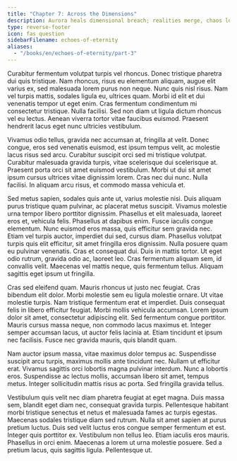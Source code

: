 ```yaml
---
title: "Chapter 7: Across the Dimensions"
description: Aurora heals dimensional breach; realities merge, chaos looms.
type: reverse-footer
icon: fas question
sidebarFilename: echoes-of-eternity
aliases:
  - "/books/en/echoes-of-eternity/part-3"
---
```

Curabitur fermentum volutpat turpis vel rhoncus. Donec tristique pharetra dui quis tristique. Nam rhoncus, risus eu elementum aliquam, augue elit varius ex, sed malesuada lorem purus non neque. Nunc quis nisl risus. Nam vel turpis mattis, sodales ligula eu, ultrices quam. Morbi id elit et dui venenatis tempor ut eget enim. Cras fermentum condimentum mi consectetur tristique. Nulla facilisi. Sed non diam ut ligula dictum rhoncus vel eu lectus. Aenean viverra tortor vitae faucibus euismod. Praesent hendrerit lacus eget nunc ultricies vestibulum.

Vivamus odio tellus, gravida nec accumsan at, fringilla at velit. Donec congue, eros sed venenatis euismod, est ipsum tempus velit, ac molestie lacus risus sed arcu. Curabitur suscipit orci sed mi tristique volutpat. Curabitur malesuada gravida turpis, vitae scelerisque dui scelerisque at. Praesent porta orci sit amet euismod vestibulum. Morbi ut dui sit amet ipsum cursus ultrices vitae dignissim lorem. Cras nec dui nunc. Nulla facilisi. In aliquam arcu risus, et commodo massa vehicula et.

Sed metus sapien, sodales quis ante ut, varius molestie nisi. Duis aliquam purus tristique quam pulvinar, ac placerat metus suscipit. Vivamus molestie urna tempor libero porttitor dignissim. Phasellus et elit malesuada, laoreet eros et, vehicula felis. Phasellus at dapibus enim. Fusce iaculis congue elementum. Nunc euismod eros massa, quis efficitur sem gravida nec. Etiam vel turpis auctor, imperdiet dui sed, cursus diam. Phasellus volutpat turpis quis elit efficitur, sit amet fringilla eros dignissim. Nulla posuere quam eu pulvinar venenatis. Cras et consequat dui. Duis in mattis tortor. Ut eget odio rutrum, gravida odio ac, laoreet leo. Cras fermentum aliquam sem, id convallis velit. Maecenas vel mattis neque, quis fermentum tellus. Aliquam sagittis eget ipsum ut fringilla.

Cras sed eleifend quam. Mauris rhoncus ut justo nec feugiat. Cras bibendum elit dolor. Morbi molestie sem eu ligula molestie ornare. Ut vitae molestie turpis. Nam tristique fermentum erat et imperdiet. Duis consequat felis in libero efficitur feugiat. Morbi mollis vehicula accumsan. Lorem ipsum dolor sit amet, consectetur adipiscing elit. Sed fermentum congue porttitor. Mauris cursus massa neque, non commodo lacus maximus et. Integer semper accumsan lacus, ut auctor felis lacinia at. Etiam tincidunt et ipsum nec facilisis. Fusce nec gravida mauris, quis blandit quam.

Nam auctor ipsum massa, vitae maximus dolor tempus ac. Suspendisse suscipit arcu turpis, maximus mollis ante tincidunt nec. Nullam ut efficitur erat. Vivamus sagittis orci lobortis magna pulvinar interdum. Nunc a lobortis eros. Suspendisse ac lectus mollis, accumsan libero sit amet, tempus metus. Integer sollicitudin mattis risus ac porta. Sed fringilla gravida tellus.

Vestibulum quis velit nec diam pharetra feugiat at eget magna. Duis massa sem, blandit eget diam nec, consequat gravida turpis. Pellentesque habitant morbi tristique senectus et netus et malesuada fames ac turpis egestas. Maecenas sodales tristique diam sed rutrum. Nulla sit amet sapien at purus pretium luctus. Duis sed velit luctus eros congue semper fermentum et est. Integer quis porttitor ex. Vestibulum non tellus leo. Etiam iaculis eros mauris. Phasellus in orci enim. Maecenas a lorem ut urna molestie posuere. Sed a pretium lacus, quis sagittis ligula. Pellentesque ut.
